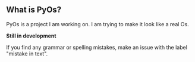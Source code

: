 ## What is PyOs?

PyOs is a project I am working on.
I am trying to make it look like a real Os.

**Still in development**

If you find any grammar or spelling mistakes, make an issue with the label "mistake in text".
